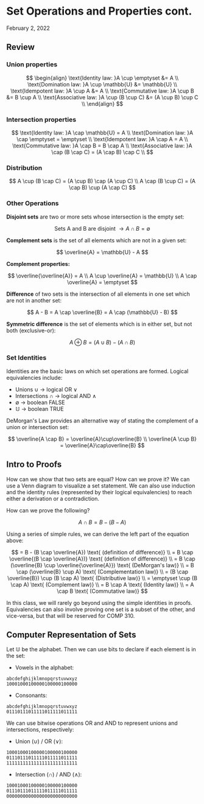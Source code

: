 # Set Operations and Properties cont.
February 2, 2022

## Review

### Union properties

$$
\begin{align}
\text{Identity law: }A \cup \emptyset &= A \\
\text{Domination law: }A \cup \mathbb{U} &= \mathbb{U} \\
\text{Idempotent law: }A \cup A &= A \\
\text{Commutative law: }A \cup B &= B \cup A \\
\text{Associative law: }A \cup (B \cup C) &= (A \cup B) \cup C \\
\end{align}
$$

### Intersection properties

$$
\text{Identity law: }A \cap \mathbb{U} = A \\
\text{Domination law: }A \cap \emptyset = \emptyset \\
\text{Idempotent law: }A \cap A = A \\
\text{Commutative law: }A \cap B = B \cap A \\
\text{Associative law: }A \cap (B \cap C) = (A \cap B) \cap C \\
$$

### Distribution
$$
A \cup (B \cap C) = (A \cup B) \cap (A \cup C) \\
A \cap (B \cup C) = (A \cap B) \cup (A \cap C)
$$

### Other Operations

**Disjoint sets** are two or more sets whose intersection is the empty set:

$$
\text{Sets A and B are disjoint } \rightarrow A \cap B = \emptyset
$$

**Complement sets** is the set of all elements which are not in a given set:

$$
\overline{A} = \mathbb{U} - A
$$

**Complement properties:**

$$
\overline{\overline{A}} = A \\
A \cup \overline{A} = \mathbb{U} \\
A \cap \overline{A} = \emptyset
 $$

**Difference** of two sets is the intersection of all elements in one set which are not in another set:

$$
A - B = A \cap \overline{B} = A \cap (\mathbb{U} - B)
$$

**Symmetric difference** is the set of elements which is in either set, but not both (exclusive-or):

$$
A \oplus B = (A \cup B) - (A \cap B) 
$$


### Set Identities
Identities are the basic laws on which set operations are formed. Logical equivalencies include:
- Unions &cup; &rightarrow; logical OR &or;
- Intersections &cap; &rightarrow; logical AND &and;
- &empty; &rightarrow; boolean FALSE
- &Uopf; &rightarrow; boolean TRUE

DeMorgan's Law provides an alternative way of stating the complement of a union or intersection set:

$$
\overline{A \cap B} = \overline{A}\cup\overline{B} \\
\overline{A \cup B} = \overline{A}\cap\overline{B}
$$

## Intro to Proofs
How can we show that two sets are equal? How can we prove it? We can use a Venn diagram to visualize a set statement. We can also use induction and the identity rules (represented by their logical equivalencies) to reach either a derivation or a contradiction.

How can we prove the following?

$$ A \cap B = B - (B - A)
$$

Using a series of simple rules, we can derive the left part of the equation above:

$$
= B - (B \cap \overline{A}) \text{ (definition of difference)} \\
= B \cap \overline{(B \cap \overline{A})} \text{ (definition of difference)} \\
= B \cap (\overline{B} \cup \overline{\overline{A}}) \text{ (DeMorgan's law)} \\
= B \cap (\overline{B} \cup A) \text{ (Complementation law)} \\
= (B \cap \overline{B}) \cup (B \cap A) \text{ (Distributive law)} \\
= \emptyset \cup (B \cap A) \text{ (Complement law)} \\
= B \cap A \text{ (Identity law)} \\
= A \cap B \text{ (Commutative law)}
$$

In this class, we will rarely go beyond using the simple identities in proofs. Equivalencies can also involve proving one set is a subset of the other, and vice-versa, but that will be reserved for COMP 310.

## Computer Representation of Sets
Let $\mathbb{U}$ be the alphabet. Then we can use bits to declare if each element is in the set:

- Vowels in the alphabet:
```
abcdefghijklmnopqrstuvwxyz
10001000100000100000100000
```

- Consonants:
```
abcdefghijklmnopqrstuvwxyz
01110111011111011111011111
```

We can use bitwise operations OR and AND to represent unions and intersections, respectively:
- Union (&cup;) / OR (&or;):
```
10001000100000100000100000
01110111011111011111011111
11111111111111111111111111
```
- Intersection (&cap;) / AND (&and;):
```
10001000100000100000100000
01110111011111011111011111
00000000000000000000000000
```